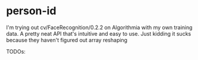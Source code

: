 # person-id

I'm trying out cv/FaceRecognition/0.2.2 on Algorithmia with my own training data. A pretty neat API that's intuitive and easy to use. Just kidding it sucks because they haven't figured out array reshaping

TODOs:
